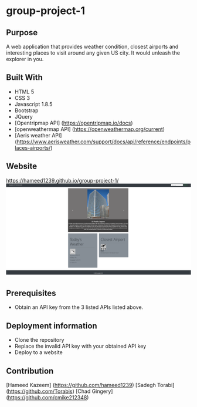 # group-project-1
## Purpose
A web application that provides weather condition, closest airports and interesting places to visit around any given US city. It would unleash the explorer in you. 

## Built With
* HTML 5
* CSS 3
* Javascript 1.8.5
* Bootstrap
* JQuery
* [Opentripmap API] (https://opentripmap.io/docs)
* [openweathermap API] (https://openweathermap.org/current)
* [Aeris weather API] (https://www.aerisweather.com/support/docs/api/reference/endpoints/places-airports/)

## Website
https://hameed1239.github.io/group-project-1/
![Website Screenshot](.\assets\images\Capture.PNG)

## Prerequisites
* Obtain an API key from the 3 listed APIs listed above. 

## Deployment information
* Clone the repository
* Replace the invalid API key with your obtained API key
* Deploy to a website

## Contribution 
[Hameed Kazeem] (https://github.com/hameed1239)
[Sadegh Torabi] (https://github.com/Torabis)
[Chad Gingery] (https://github.com/cmike212348)

